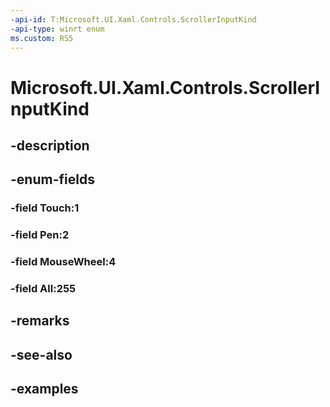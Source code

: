 ```yaml
---
-api-id: T:Microsoft.UI.Xaml.Controls.ScrollerInputKind
-api-type: winrt enum
ms.custom: RS5
---
```


<!-- Enumeration syntax.
public enum ScrollerInputKind : uint 
-->

# Microsoft.UI.Xaml.Controls.ScrollerInputKind

## -description

## -enum-fields
### -field Touch:1

### -field Pen:2

### -field MouseWheel:4

### -field All:255

## -remarks

## -see-also

## -examples

